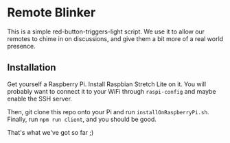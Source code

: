 # Remote Blinker

This is a simple red-button-triggers-light script. We use it to allow our remotes to chime in on discussions, and give them a bit more of a real world presence.

## Installation

Get yourself a Raspberry Pi. Install Raspbian Stretch Lite on it. You will probably want to connect it to your WiFi through `raspi-config` and maybe enable the SSH server.

Then, git clone this repo onto your Pi and run `installOnRaspberryPi.sh`.
Finally, run `npm run client`, and you should be good.

That's what we've got so far ;)
